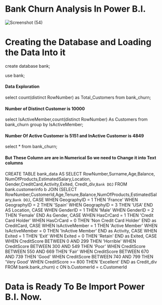# Bank Churn Analysis In Power B.I.

![Screenshot (54)](https://user-images.githubusercontent.com/72337914/210149674-80e2f7d2-878b-492b-99bb-125ccc6b6e00.png)

# Creating the Database and Loading the Data Into it
create database bank;

use bank;

#### Data Exploration
select count(distinct RowNumber) as Total_Customers  from bank_churn;
#### Number of Distinct Customer is 10000

select IsActiveMember,count(distinct RowNumber) As Customers from bank_churn
group by IsActiveMember;
#### Number Of Active Customer is 5151 and InActive Customer is 4849 

select * from bank_churn;

#### But These Column are are in Numerical So we need to Change it into Text columns
CREATE TABLE bank_data AS
SELECT RowNumber,Surname,Age,Balance,
NumOfProducts,EstimatedSalary,Location,
Gender,CreditCard,Activity,Exited,
Credit_div,`Bank DOJ` 
FROM bank.customerinfo b
JOIN (SELECT RowNumber,CustomerId,Age,Tenure,Balance,NumOfProducts,EstimatedSalary,`Bank DOJ`,
        CASE 
            WHEN GeographyID = 1 THEN 'France'
            WHEN GeographyID = 2 THEN 'Spain'
            WHEN GeographyID = 3 THEN 'USA'
        END AS Location,
        CASE 
            WHEN GenderID = 1 THEN 'Male'
            WHEN GenderID = 2 THEN 'Female' 
        END As Gender,
        CASE 
            WHEN HasCrCard = 1 THEN 'Credit Card Holder'
            WHEN HasCrCard = 0 THEN 'Non Credit Card Holder'
        END as CreditCard,
        CASE 
            WHEN IsActiveMember = 1 THEN 'Active Member'
            WHEN IsActiveMember = 0 THEN 'InActive Member'
        END as Activity,
        CASE 
            WHEN Exited = 1 THEN 'Exit'
            WHEN Exited = 0 THEN 'Retain'
        END as Exited,
        CASE 
            WHEN CreditScore BETWEEN 0 AND 299 THEN 'Horrible'
            WHEN CreditScore BETWEEN 300 AND 549 THEN 'Poor'
            WHEN CreditScore BETWEEN 550 AND 669 THEN 'Fair'
            WHEN CreditScore BETWEEN 670 AND 739 THEN 'Good'
            WHEN CreditScore BETWEEN 740 AND 799 THEN 'Very Good'
            WHEN CreditScore >= 800 THEN 'Excellent' 
        END as Credit_div
FROM bank.bank_churn) c
ON b.CustomerId = c.CustomerId

# Data is Ready To Be Import Power B.I. Now.




